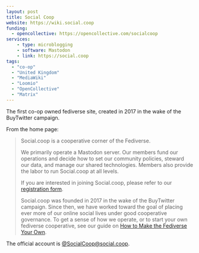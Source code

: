 ```yaml
---
layout: post
title: Social Coop
website: https://wiki.social.coop
funding:
  - opencollective: https://opencollective.com/socialcoop
services:
    - type: microblogging
    - software: Mastodon
    - link: https://social.coop
tags:
  - "co-op"
  - "United Kingdom"
  - "MediaWiki"
  - "Loomio"
  - "OpenCollective"
  - "Matrix"
---
```

The first co-op owned fediverse site, created in 2017 in the wake of the BuyTwitter campaign.

From the home page:

> Social.coop is a cooperative corner of the Fediverse.
>
> We primarily operate a Mastodon server. Our members fund our operations and decide how to set our community policies, steward our data, and manage our shared technologies. Members also provide the labor to run Social.coop at all levels.
> 
> If you are interested in joining Social.coop, please refer to our [registration form](https://join.social.coop/registration-form.html).
>
> Social.coop was founded in 2017 in the wake of the BuyTwitter campaign. Since then, we have worked toward the goal of placing ever more of our online social lives under good cooperative governance. To get a sense of how we operate, or to start your own fediverse cooperative, see our guide on [How to Make the Fediverse Your Own](https://wiki.social.coop/wiki/How_to_Make_the_Fediverse_Your_Own).

The official account is [@SocialCoop@social.coop](https://social.coop/@SocialCoop).